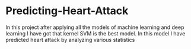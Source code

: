# Predicting-Heart-Attack
In this project after applying all the models of machine learning and deep learning I have got that kernel SVM is the best model. In this model I have predicted heart attack by analyzing various statistics
